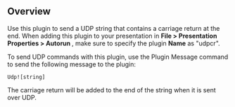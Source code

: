 Overview
-------------
<p>Use this plugin to send a UDP string that contains a carriage return <cr> at the end. When adding this plugin to your presentation in <strong>File > Presentation Properties > Autorun </strong>, make sure to specify the plugin <strong>Name</strong> as "udpcr".</p>

<p>To send UDP commands with this plugin, use the Plugin Message command to send the following message to the plugin:</p>

<code>Udp![string]</code>

<p>The carriage return will be added to the end of the string when it is sent over UDP.</p>
